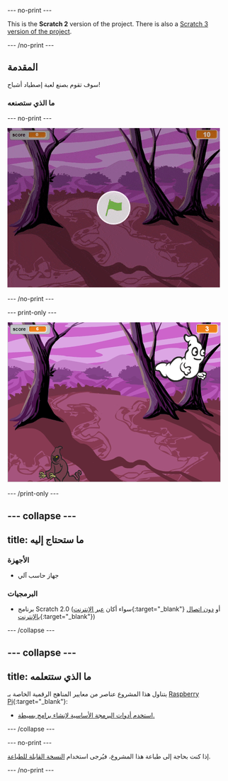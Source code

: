 --- no-print ---

This is the **Scratch 2** version of the project. There is also a [Scratch 3 version of the project](https://projects.raspberrypi.org/ar-SA/projects/ghostbusters).

--- /no-print ---

## المقدمة

سوف تقوم بصنع لعبة إصطياد أشباح!

### ما الذي ستصنعه

--- no-print ---

![معرض](images/showcase.gif)

--- /no-print ---

--- print-only ---

![معرض](images/showcase-static.png)

--- /print-only ---

--- collapse ---
---
title: ما ستحتاج إليه
---
### الأجهزة

+ جهاز حاسب آلي

### البرمجيات

+ برنامج Scratch 2.0 (سواء أكان [عبر الإنترنت](http://rpf.io/scratchon){:target="_blank"} أو [دون اتصال بالإنترنت](http://rpf.io/scratchoff){:target="_blank"})

--- /collapse ---

--- collapse ---
---
title: ما الذي ستتعلمه
---
يتناول هذا المشروع عناصر من معايير المناهج الرقمية الخاصة بـ [Raspberry Pi](http://rpf.io/curriculum){:target="_blank"}:

+ [استخدم أدوات البرمجة الأساسية لإنشاء برامج بسيطة.](https://www.raspberrypi.org/curriculum/programming/creator)

--- /collapse ---

--- no-print ---

إذا كنت بحاجة إلى طباعة هذا المشروع، فيُرجى استخدام [النسخة القابلة للطباعة](https://projects.raspberrypi.org/ar-SA/projects/ghostbusters-scratch2/print).

--- /no-print ---
